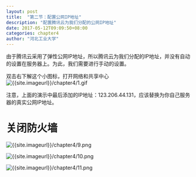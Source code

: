 ```yaml
---
layout: post
title:  "第二节：配置公网IP地址"
description: "配置腾讯云为我们分配的公网IP地址"
date: 2017-05-12T09:09:50+08:00
categories: chapter4
author: "河北工业大学"
---
```

由于腾讯云采用了弹性公网IP地址，所以腾讯云为我们分配的IP地址，并没有自动的设置在服务器上。为此，我们需要进行手动的设置。

双击右下解这个小图标，打开网络和共享中心
![{{site.imageurl}}/chapter4/1.gif]({{site.imageurl}}/chapter4/1.gif)

注意，上面的演示中最后添加的IP地址：123.206.44.131，应该替换为你自己服务器的真实公网IP地址。

# 关闭防火墙
![{{site.imageurl}}/chapter4/9.png]({{site.imageurl}}/chapter4/9.png)

![{{site.imageurl}}/chapter4/10.png]({{site.imageurl}}/chapter4/10.png)

![{{site.imageurl}}/chapter4/11.png]({{site.imageurl}}/chapter4/11.png)